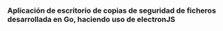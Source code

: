 ### Aplicación de escritorio de copias de seguridad de ficheros desarrollada en Go, haciendo uso de electronJS
